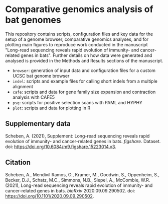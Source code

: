 # Comparative genomics analysis of bat genomes

This repository contains scripts, configuration files and key data for the setup of a genome browser, comparative genomics analyses, and for plotting main figures to reproduce work conducted in the manuscript "Long-read sequencing reveals rapid evolution of immunity- and cancer-related genes in bats". Further details on how data were generated and analysed is provided in the Methods and Results sections of the manuscript.

* `browser`: generation of input data and configuration files for a custom UCSC bat genome browser 
* `indel`: scripts and example files for calling short indels from a multiple alignment
* `cafe`: scripts and data for gene family size expansion and contraction analysis with CAFE5
* `psg`: scripts for positive selection scans with PAML and HYPHY
* `plot`: scripts and data for plotting in R

## Supplementary data

Scheben, A. (2021), Supplement: Long-read sequencing reveals rapid evolution of immunity- and cancer-related genes in bats. *figshare*. Dataset. doi: https://doi.org/10.6084/m9.figshare.15223014.v3.

## Citation

Scheben, A., Mendivil Ramos, O., Kramer, M., Goodwin, S., Oppenheim, S., Becker, D.J., Schatz, M.C., Simmons, N.B., Siepel, A., McCombie, W.R. (2021), Long-read sequencing reveals rapid evolution of immunity- and cancer-related genes in bats. *bioRxiv* 2020.09.09.290502. doi: https://doi.org/10.1101/2020.09.09.290502.
